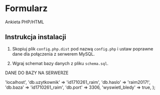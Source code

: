 # Formularz
Ankieta PHP/HTML

## Instrukcja instalacji
1. Skopiuj plik `config.php.dist` pod nazwą `config.php` i ustaw poprawne dane dla połączenia z serwerem MySQL.

2. Wgraj schemat bazy danych z pliku `schema.sql`.



DANE DO BAZY NA SERWERZE

<?php

return array(
    'db.host' => 'localhost',
    'db.uzytkownik' => 'id1710261_raim',
    'db.haslo' => 'raim2017!',
    'db.baza' => 'id1710261_raim',
    'db.port' => 3306,
    'wyswietl_bledy' => true,
);
